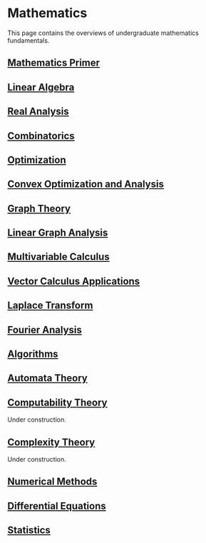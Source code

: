 # Mathematics

This page contains the overviews of undergraduate mathematics fundamentals.

## [Mathematics Primer](proof.html)

## [**Linear Algebra**](linear_algebra.html)

## [Real Analysis](analysis.html)

## [Combinatorics](combinatorics.html)

## [Optimization](optimization.html)

## [Convex Optimization and Analysis](convex.pdf)

## [Graph Theory](graph.html)

## [Linear Graph Analysis](lgraph.html)

## [Multivariable Calculus](multivariable_calculus.html)

## [Vector Calculus Applications](advcalc.html)

## [Laplace Transform](laplace.html)

## [Fourier Analysis](fourier.html)

## [Algorithms](algorithms.md)

## [Automata Theory](automata.html)

## [Computability Theory](computability.html)

Under construction.

## [Complexity Theory](graph.md)

Under construction.

## [Numerical Methods](numerical_methods.html)

## [Differential Equations](differential_equations.html)

## [Statistics](statistics.html)

